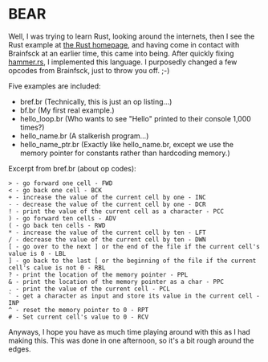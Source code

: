 # BEAR

Well, I was trying to learn Rust, looking around the internets, then I see the Rust example at [the Rust homepage][rust], and having come in contact with Brainfsck at an earlier time, this came into being. After quickly fixing [hammer.rs][hammer], I implemented this language. I purposedly changed a few opcodes from Brainfsck, just to throw you off. ;-) 

Five examples are included:

- bref.br (Technically, this is just an op listing...)
- bf.br (My first real example.)
- hello_loop.br (Who wants to see "Hello" printed to their console 1,000 times?)
- hello_name.br (A stalkerish program...)
- hello_name_ptr.br (Exactly like hello_name.br, except we use the memory pointer for constants rather than hardcoding memory.)

Excerpt from bref.br (about op codes):

    > - go forward one cell - FWD
    < - go back one cell - BCK
    + - increase the value of the current cell by one - INC
    - - decrease the value of the current cell by one - DCR
    ! - print the value of the current cell as a character - PCC
    ) - go forward ten cells - ADV
    ( - go back ten cells - RWD
    * - increase the value of the current cell by ten - LFT
    / - decrease the value of the current cell by ten - DWN
    [ - go over to the next ] or the end of the file if the current cell's value is 0 - LBL
    ] - go back to the last [ or the beginning of the file if the current cell's calue is not 0 - RBL
    ? - print the location of the memory pointer - PPL
    & - print the location of the memory pointer as a char - PPC
    . - print the value of the current cell - PCL
    ` - get a character as input and store its value in the current cell - INP
    ^ - reset the memory pointer to 0 - RPT
    # - Set current cell's value to 0 - RCV
    
Anyways, I hope you have as much time playing around with this as I had making this. This was done in one afternoon, so it's a bit rough around the edges.

[rust]: http://rust-lang.org
[hammer]: https://github.com/Bobhostern/hammer.rs